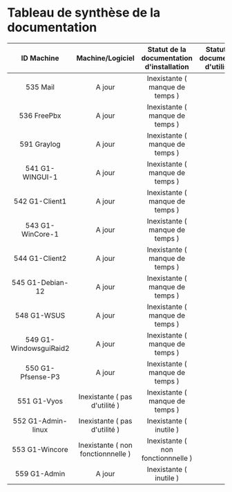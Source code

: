 # Tableau de synthèse de la documentation

| ID Machine  | Machine/Logiciel  | Statut de la documentation d'installation | Statut de la documentation d'utilisation |
|:-----------------:|:-----------------:|:-----------------------------------------:|:----------------------------------------:|
| 535 Mail      |  A jour                                   |   Inexistante ( manque de temps  )       |
| 536 FreePbx       |  A jour                                   |   Inexistante ( manque de temps  )       |
| 591 Graylog     |  A jour                                   |   Inexistante ( manque de temps  )       |
| 541 G1-WINGUI-1      |  A jour                                   |   Inexistante ( manque de temps  )       |
| 542 G1-Client1      |  A jour                                   |   Inexistante ( manque de temps  )       |
| 543 G1-WinCore-1  |  A jour                                   |   Inexistante ( manque de temps  )       |
| 544 G1-Client2       |  A jour                                   |   Inexistante ( manque de temps  )       |
| 545 G1-Debian-12   |  A jour                                   |   Inexistante ( manque de temps  )       |
| 548 G1-WSUS          |  A jour                                   |   Inexistante ( manque de temps  )       |
| 549 G1-WindowsguiRaid2       |  A jour                                   |   Inexistante ( manque de temps  )       |
| 550 G1-Pfsense-P3 |  A jour                                   |   Inexistante ( manque de temps  )       |
| 551 G1-Vyos |  Inexistante ( pas d'utilité )                                   |   Inexistante ( manque de temps  )       |
| 552 G1-Admin-linux          |  Inexistante ( pas d'utilité )            |   Inexistante ( inutile  )               |
| 553 G1-Wincore         |  Inexistante  ( non fonctionnnelle )      |   Inexistante  ( non fonctionnnelle )    |
| 559 G1-Admin    |  A jour                                   |   Inexistante ( inutile  )               |
